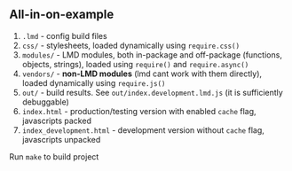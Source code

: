 All-in-on-example
-----------------

1. `.lmd` - config build files
2. `css/` - stylesheets, loaded dynamically using `require.css()`
3. `modules/` - LMD modules, both in-package and off-package (functions, objects, strings), loaded using `require()` and `require.async()`
4. `vendors/` - **non-LMD modules** (lmd cant work with them directly), loaded dynamically using `require.js()`
5. `out/` - build results. See `out/index.development.lmd.js` (it is sufficiently debuggable)
6. `index.html` - production/testing version with enabled `cache` flag, javascripts packed
7. `index_development.html` - development version without `cache` flag, javascripts unpacked

Run `make` to build project

